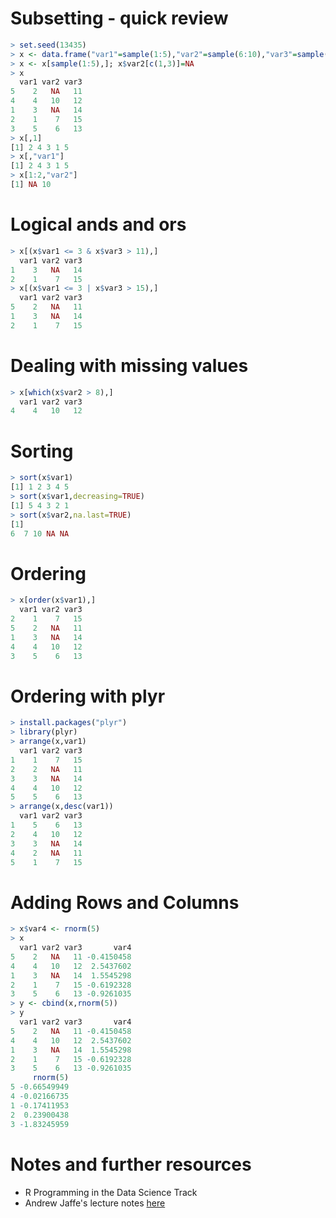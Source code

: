 # Subsetting - quick review
```R
> set.seed(13435)
> x <- data.frame("var1"=sample(1:5),"var2"=sample(6:10),"var3"=sample(11:15))
> x <- x[sample(1:5),]; x$var2[c(1,3)]=NA
> x
  var1 var2 var3
5    2   NA   11
4    4   10   12
1    3   NA   14
2    1    7   15
3    5    6   13
> x[,1]
[1] 2 4 3 1 5
> x[,"var1"]
[1] 2 4 3 1 5
> x[1:2,"var2"]
[1] NA 10
```

# Logical ands and ors
```R
> x[(x$var1 <= 3 & x$var3 > 11),]
  var1 var2 var3
1    3   NA   14
2    1    7   15
> x[(x$var1 <= 3 | x$var3 > 15),]
  var1 var2 var3
5    2   NA   11
1    3   NA   14
2    1    7   15
```

# Dealing with missing values
```R
> x[which(x$var2 > 8),]
  var1 var2 var3
4    4   10   12
```

# Sorting
```R
> sort(x$var1)
[1] 1 2 3 4 5
> sort(x$var1,decreasing=TRUE)
[1] 5 4 3 2 1
> sort(x$var2,na.last=TRUE)
[1]  
6  7 10 NA NA
```

# Ordering
```R
> x[order(x$var1),]
  var1 var2 var3
2    1    7   15
5    2   NA   11
1    3   NA   14
4    4   10   12
3    5    6   13
```

# Ordering with plyr
```R
> install.packages("plyr")
> library(plyr)
> arrange(x,var1)
  var1 var2 var3
1    1    7   15
2    2   NA   11
3    3   NA   14
4    4   10   12
5    5    6   13
> arrange(x,desc(var1))
  var1 var2 var3
1    5    6   13
2    4   10   12
3    3   NA   14
4    2   NA   11
5    1    7   15
```

# Adding Rows and Columns
```R
> x$var4 <- rnorm(5)
> x
  var1 var2 var3       var4
5    2   NA   11 -0.4150458
4    4   10   12  2.5437602
1    3   NA   14  1.5545298
2    1    7   15 -0.6192328
3    5    6   13 -0.9261035
> y <- cbind(x,rnorm(5))
> y
  var1 var2 var3       var4
5    2   NA   11 -0.4150458
4    4   10   12  2.5437602
1    3   NA   14  1.5545298
2    1    7   15 -0.6192328
3    5    6   13 -0.9261035
     rnorm(5)
5 -0.66549949
4 -0.02166735
1 -0.17411953
2  0.23900438
3 -1.83245959
```

# Notes and further resources
- R Programming in the Data Science Track
- Andrew Jaffe's lecture notes [here](http://www.biostat.jhsph.edu/~ajaffe/lec_winterR/Lecture%202.pdf)



